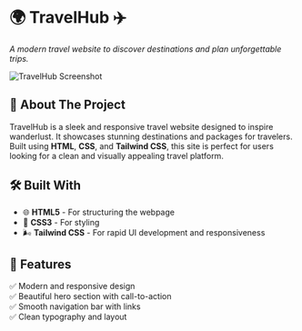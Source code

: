 # 🌍 TravelHub ✈️  
*A modern travel website to discover destinations and plan unforgettable trips.*  

![TravelHub Screenshot](images/Screenshot.png)  

## 🚀 About The Project  
TravelHub is a sleek and responsive travel website designed to inspire wanderlust. It showcases stunning destinations and packages for travelers. Built using **HTML**, **CSS**, and **Tailwind CSS**, this site is perfect for users looking for a clean and visually appealing travel platform.  

## 🛠️ Built With  
- 🌐 **HTML5** - For structuring the webpage  
- 🎨 **CSS3** - For styling  
- 🌬️ **Tailwind CSS** - For rapid UI development and responsiveness  

## 📸 Features  
✅ Modern and responsive design  
✅ Beautiful hero section with call-to-action  
✅ Smooth navigation bar with links  
✅ Clean typography and layout  

